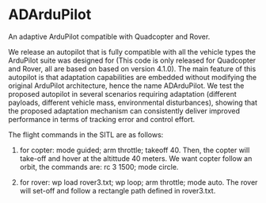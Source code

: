 # ADArduPilot
An adaptive ArduPilot compatible with Quadcopter and Rover.

We release an autopilot that is fully compatible with all the vehicle types the ArduPilot suite was designed for (This code is only released for Quadcopter and Rover, all are based on based on version 4.1.0).
The main feature of this autopilot is that adaptation capabilities are embedded without modifying the original ArduPilot architecture, hence the name ADArduPilot. 
We test the proposed autopilot in several scenarios requiring adaptation (different payloads, different vehicle mass, environmental disturbances), 
showing that the proposed adaptation mechanism can consistently deliver improved performance  in terms of tracking error and control effort.

The flight commands in the SITL are as follows:
1. for copter: mode guided; arm throttle; takeoff 40. 
Then, the copter will take-off and  hover at the altittude 40 meters. We want copter follow an orbit, the commands are:
rc 3 1500; mode circle.

2. for rover: wp load rover3.txt; wp loop; arm throttle; mode auto.
The rover will set-off and follow a rectangle path defined in rover3.txt.
